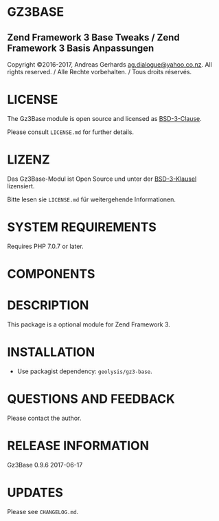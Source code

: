 GZ3BASE
=======

Zend Framework 3 Base Tweaks / Zend Framework 3 Basis Anpassungen
-----------------------------------------------------------------

Copyright ©2016-2017, Andreas Gerhards <ag.dialogue@yahoo.co.nz>.
All rights reserved. / Alle Rechte vorbehalten. / Tous droits réservés.

# LICENSE
The Gz3Base module is open source and licensed as [BSD-3-Clause](http://opensource.org/licenses/BSD-3-Clause). 

Please consult `LICENSE.md` for further details.

# LIZENZ
Das Gz3Base-Modul ist Open Source und unter der [BSD-3-Klausel](http://opensource.org/licenses/BSD-3-Clause) lizensiert. 

Bitte lesen sie `LICENSE.md` für weitergehende Informationen.

# SYSTEM REQUIREMENTS
Requires PHP 7.0.7 or later.

# COMPONENTS

# DESCRIPTION
This package is a optional module for Zend Framework 3.

# INSTALLATION
* Use packagist dependency: `geolysis/gz3-base`.

# QUESTIONS AND FEEDBACK
Please contact the author.

# RELEASE INFORMATION
Gz3Base 0.9.6
2017-06-17

# UPDATES
Please see `CHANGELOG.md`.
